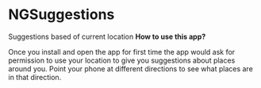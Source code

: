 # NGSuggestions
Suggestions based of current location
 <b>How to use this app?</b>
 
 Once you install and open the app for first time the app would ask for permission to use your location
 to give you suggestions about places around you. Point your phone at different directions to see what places 
 are in that direction.
 
 
 
